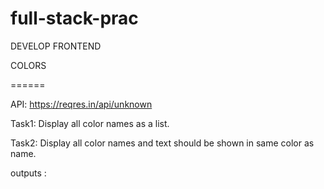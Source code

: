 # full-stack-prac
DEVELOP FRONTEND

COLORS

======

API: https://reqres.in/api/unknown

Task1: Display all color names as a list.

Task2: Display all color names and text should be shown in same color as name.

outputs :


